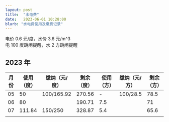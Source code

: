 ```yaml
---
layout: post
title:  "水电费"
date:   2023-06-01 10:28:00
blurb: "水电费使用及缴费记录"
---
```


电价 0.6 元/度，水价 3.6 元/m^3 <br>
电 100 度跳闸提醒，水 2 方跳闸提醒

## 2023 年

| 月份  | 使用（度） | 缴纳（元/度） | 剩余（度） | 使用（方） | 缴纳（元/方） | 剩余（方） |
|---|---|---|---|---|---|---|
|  05  |  50 | 100/165.92  | 270.56 | - | 100/28.5 | 78.5|
|  06  |  80 |    |  190.71 | 7.5 |  | 71 | 
|  07 |  111.84 | 150/250  | 328.87  | 5.4 |  | 65.6 |
|   |   |   |   |  |  |  |
